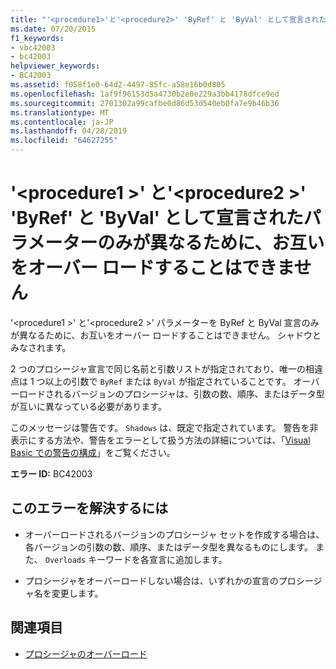 ```yaml
---
title: "'<procedure1>'と'<procedure2>' 'ByRef' と 'ByVal' として宣言されたパラメーターのみが異なるために、お互いをオーバー ロードすることはできません"
ms.date: 07/20/2015
f1_keywords:
- vbc42003
- bc42003
helpviewer_keywords:
- BC42003
ms.assetid: f058f1e0-64d2-4497-85fc-a58e16b0d805
ms.openlocfilehash: 1af9f96153d5a4730b2e0e229a3bb4178dfce9ed
ms.sourcegitcommit: 2701302a99cafbe0d86d53d540eb0fa7e9b46b36
ms.translationtype: MT
ms.contentlocale: ja-JP
ms.lasthandoff: 04/28/2019
ms.locfileid: "64627255"
---
```

# <a name="procedure1-and-procedure2-cannot-overload-each-other-because-they-differ-only-by-parameters-declared-byref-or-byval"></a>'\<procedure1 >' と'\<procedure2 >' 'ByRef' と 'ByVal' として宣言されたパラメーターのみが異なるために、お互いをオーバー ロードすることはできません
'\<procedure1 >' と'\<procedure2 >' パラメーターを ByRef と ByVal 宣言のみが異なるために、お互いをオーバー ロードすることはできません。 シャドウとみなされます。  
  
 2 つのプロシージャ宣言で同じ名前と引数リストが指定されており、唯一の相違点は 1 つ以上の引数で `ByRef` または `ByVal` が指定されていることです。 オーバーロードされるバージョンのプロシージャは、引数の数、順序、またはデータ型が互いに異なっている必要があります。  
  
 このメッセージは警告です。 `Shadows` は、既定で指定されています。 警告を非表示にする方法や、警告をエラーとして扱う方法の詳細については、「[Visual Basic での警告の構成](/visualstudio/ide/configuring-warnings-in-visual-basic)」をご覧ください。 
  
 **エラー ID:** BC42003  
  
## <a name="to-correct-this-error"></a>このエラーを解決するには  
  
- オーバーロードされるバージョンのプロシージャ セットを作成する場合は、各バージョンの引数の数、順序、またはデータ型を異なるものにします。 また、 `Overloads` キーワードを各宣言に追加します。  
  
- プロシージャをオーバーロードしない場合は、いずれかの宣言のプロシージャ名を変更します。  
  
## <a name="see-also"></a>関連項目

- [プロシージャのオーバーロード](../../visual-basic/programming-guide/language-features/procedures/procedure-overloading.md)

